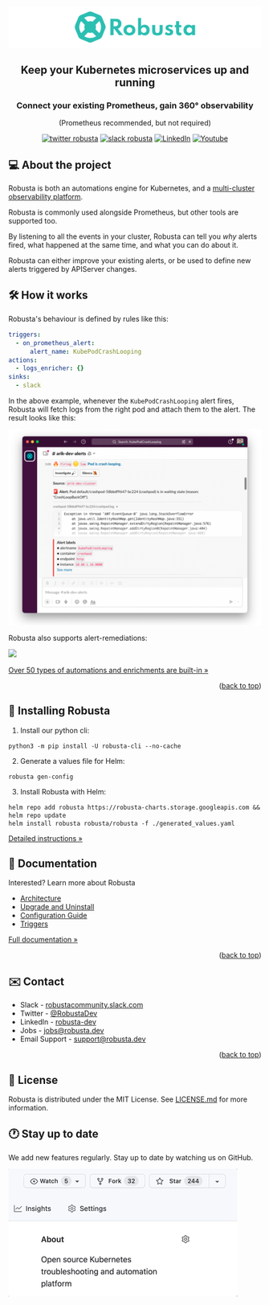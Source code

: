 <div align="center">
  <p>
    <a href="https://home.robusta.dev/" target="_blank">
        <img src="./logos/Robusta_readme.png" alt="Robusta.dev">
    </a>
</p>
  <h2>Keep your Kubernetes microservices up and running</h2>
    <h3>Connect your existing Prometheus, gain 360° observability</h3>

(Prometheus recommended, but not required)

  [![twitter robusta](https://img.shields.io/twitter/follow/RobustaDev?logo=twitter&color=blue&label=@RobustaDev&style=flat-square)](https://twitter.com/RobustaDev)
  [![slack robusta](https://img.shields.io/badge/Slack-Join-4A154B?style=flat-square&logo=slack&logoColor=white)](https://bit.ly/robusta-slack)
 <a href="https://www.linkedin.com/company/robusta-dev/"><img alt="LinkedIn" title="LinkedIn" src="https://img.shields.io/badge/-LinkedIn-blue?style=flat-square&logo=Linkedin&logoColor=white"/></a>
  <a href="https://www.youtube.com/channel/UCeLrAOI3anJAfO3BrYVB62Q"><img alt="Youtube" title="Youtube" src="https://img.shields.io/youtube/channel/subscribers/UCeLrAOI3anJAfO3BrYVB62Q?color=%23ff0000&label=Robusta%20Dev&logo=youtube&logoColor=%23ff0000&style=flat-square"/></a>

</div>

## 💻 About the project
Robusta is both an automations engine for Kubernetes, and a [multi-cluster observability platform](https://home.robusta.dev/).

Robusta is commonly used alongside Prometheus, but other tools are supported too.

By listening to all the events in your cluster, Robusta can tell you *why* alerts fired, what happened at the same time, and what you can do about it.

Robusta can either improve your existing alerts, or be used to define new alerts triggered by APIServer changes.

## 🛠️ How it works

Robusta's behaviour is defined by rules like this:

```yaml
triggers:
  - on_prometheus_alert:
      alert_name: KubePodCrashLooping
actions:
  - logs_enricher: {}
sinks:
  - slack
```

In the above example, whenever the `KubePodCrashLooping` alert fires, Robusta will fetch logs from the right pod and attach them to the alert. The result looks like this:

![](./docs/images/crash-report.png)

Robusta also supports alert-remediations:

![](./docs/images/alert_on_hpa_reached_limit1.png)

[Over 50 types of automations and enrichments are built-in »](https://docs.robusta.dev/master/catalog/actions/index.html)

<p align="right">(<a href="#top">back to top</a>)</p>

## 📒 Installing Robusta

1. Install our python cli:

```commandline
python3 -m pip install -U robusta-cli --no-cache
```

2. Generate a values file for Helm:
```commandline
robusta gen-config
```

3. Install Robusta with Helm:
```commandline
helm repo add robusta https://robusta-charts.storage.googleapis.com && helm repo update
helm install robusta robusta/robusta -f ./generated_values.yaml
```

[Detailed instructions »](https://docs.robusta.dev/master/installation.html)

<!-- <p align="right">(<a href="#top">back to top</a>)</p> -->

## 📝 Documentation
Interested? Learn more about Robusta

* [Architecture](https://docs.robusta.dev/master/architecture.html)
* [Upgrade and Uninstall](https://docs.robusta.dev/master/upgrade.html)
* [Configuration Guide](https://docs.robusta.dev/master/user-guide/configuration.html)
* [Triggers](https://docs.robusta.dev/master/catalog/triggers/index.html)

[Full documentation »](https://docs.robusta.dev/master/index.html)
<p align="right">(<a href="#top">back to top</a>)</p>


## ✉️ Contact

* Slack - [robustacommunity.slack.com](https://bit.ly/robusta-slack)
* Twitter - [@RobustaDev](https://twitter.com/RobustaDev)
* LinkedIn - [robusta-dev](https://www.linkedin.com/company/robusta-dev/)
* Jobs - [jobs@robusta.dev ](mailto:jobs@robusta.dev)
* Email Support - [support@robusta.dev ](mailto:support@robusta.dev )

<p align="right">(<a href="#top">back to top</a>)</p>

## 📑 License
Robusta is distributed under the MIT License. See [LICENSE.md](https://github.com/robusta-dev/robusta/blob/master/LICENSE) for more information.

## 🕐 Stay up to date
We add new features regularly. Stay up to date by watching us on GitHub.

![](./docs/images/star-repo.gif)
